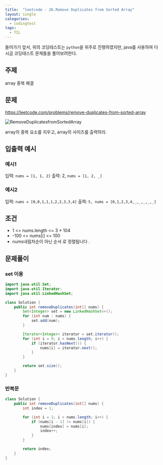 ```yaml
---
title:  "leetcode - 26.Remove Duplicates from Sorted Array"
layout: single
categories:
  - codingtest
tags:
  - TIL
---
```


들어가기 앞서, 위의 코딩테스트는 `python`을 위주로 진행하였지만, java를 사용하여 다시금 코딩테스트 문제들을 풀어보려한다.

## 주제
array 중복 해결

## 문제
https://leetcode.com/problems/remove-duplicates-from-sorted-array

![RemoveDuplicatesfromSortedArray](https://github.com/user-attachments/assets/410c1825-a277-41f9-bbd9-b89b05de4b6f)

array의 중복 요소를 지우고, array의 사이즈를 출력하라.


## 입출력 예시
### 예시1
입력: `nums = [1, 1, 2]`
출력: 2, `nums = [1, 2, _]`

### 예시2
입력: `nums = [0,0,1,1,1,2,2,3,3,4]`
출력: `5, nums = [0,1,2,3,4,_,_,_,_,_]`


## 조건
- 1 <= nums.length <= 3 * 104
- -100 <= nums[i] <= 100
- nums내림차순이 아닌 순서 로 정렬됩니다 .


## 문제풀이
### set 이용
```java
import java.util.Set;
import java.util.Iterator;
import java.util.LinkedHashSet;

class Solution {
    public int removeDuplicates(int[] nums) {
        Set<Integer> set = new LinkedHashSet<>();
        for (int num : nums) {
            set.add(num);
        }

        Iterator<Integer> iterator = set.iterator();
        for (int i = 0; i < nums.length; i++) {
            if (iterator.hasNext()) {
                nums[i] = iterator.next();
            }
        }

        return set.size();
    }
}
```

### 반복문
```java
class Solution {
    public int removeDuplicates(int[] nums) {
        int index = 1;

        for (int i = 1; i < nums.length; i++) {
            if (nums[i - 1] != nums[i]) {
                nums[index] = nums[i];
                index++;
            }
        }

        return index;
    }
}
```